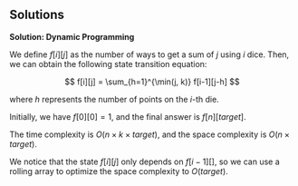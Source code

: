 ## Solutions

**Solution: Dynamic Programming**

We define $f[i][j]$ as the number of ways to get a sum of $j$ using $i$ dice.
Then, we can obtain the following state transition equation:

$$
f[i][j] = \sum_{h=1}^{\min(j, k)} f[i-1][j-h]
$$

where $h$ represents the number of points on the $i$-th die.

Initially, we have $f[0][0] = 1$, and the final answer is $f[n][target]$.

The time complexity is $O(n \times k \times target)$, and the space complexity
is $O(n \times target)$.

We notice that the state $f[i][j]$ only depends on $f[i-1][]$, so we can use a
rolling array to optimize the space complexity to $O(target)$.
